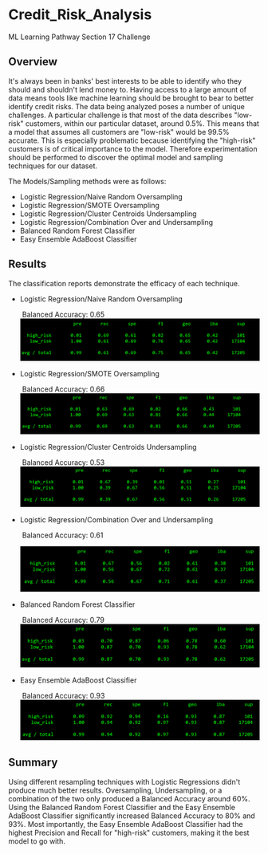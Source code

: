 # Credit_Risk_Analysis
ML Learning Pathway Section 17 Challenge

## Overview

It's always been in banks' best interests to be able to identify who they should and shouldn't lend money to.  Having access to a large amount of data means tools like machine learning should be brought to bear to better identify credit risks.  The data being analyzed poses a number of unique challenges.  A particular challenge is that most of the data describes "low-risk" customers, within our particular dataset, around 0.5%.  This means that a model that assumes all customers are "low-risk" would be 99.5% accurate.  This is especially problematic because identifying the "high-risk" customers is of critical importance to the model.  Therefore experimentation should be performed to discover the optimal model and sampling techniques for our dataset.

The Models/Sampling methods were as follows:

* Logistic Regression/Naive Random Oversampling
* Logistic Regression/SMOTE Oversampling
* Logistic Regression/Cluster Centroids Undersampling
* Logistic Regression/Combination Over and Undersampling
* Balanced Random Forest Classifier
* Easy Ensemble AdaBoost Classifier

## Results

The classification reports demonstrate the efficacy of each technique.

* Logistic Regression/Naive Random Oversampling

  ​	Balanced Accuracy: 0.65	![Logistic  Regression/Naive Random  Oversampling](Images/classif_report_log_regres_naive_random_oversamp.png  "Logistic Regression/Naive Random Oversampling")

* Logistic Regression/SMOTE Oversampling

  ​	Balanced Accuracy: 0.66	![Logistic  Regression/SMOTE  Oversampling](Images/classif_report_log_regres_smote_oversamp.png  "Logistic Regression/SMOTE Oversampling")

* Logistic Regression/Cluster Centroids Undersampling

  ​	Balanced Accuracy: 0.53![Logistic  Regression/Cluster Centroids  Undersampling](Images/classif_report_log_regres_cluster_centr_undersamp.png  "Logistic Regression/Cluster Centroids Undersampling")

* Logistic Regression/Combination Over and Undersampling

  ​	Balanced Accuracy: 0.61

  ![Logistic  Regression/Combination Over and  Undersampling](Images/classif_report_log_regres_combo_over_and_undersamp.png  "Logistic Regression/Combination Over and Undersampling")

* Balanced Random Forest Classifier

  ​	Balanced Accuracy: 0.79	![Balanced Random  Forest Classifier](Images/classif_report_balanced_rand_forest.png  "Balanced Random Forest Classifier")

* Easy Ensemble AdaBoost Classifier

  ​	Balanced Accuracy: 0.93	![Easy Ensemble  AdaBoost Classifier](Images/classif_report_easy_e_adaboost.png "Easy  Ensemble AdaBoost Classifier")

## Summary

Using different resampling techniques with Logistic Regressions didn't produce much better results.  Oversampling, Undersampling, or a combination of the two only produced a Balanced Accuracy around 60%.  Using the Balanced Random Forest Classifier and the Easy Ensemble AdaBoost Classifier significantly increased Balanced Accuracy to 80% and 93%.  Most importantly, the Easy Ensemble AdaBoost Classifier had the highest Precision and Recall for "high-risk" customers, making it the best model to go with.